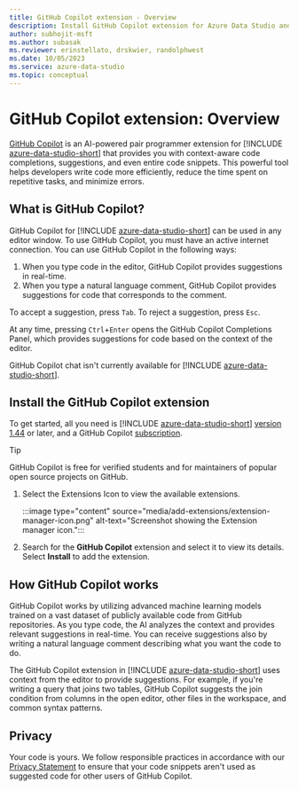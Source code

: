 ```yaml
---
title: GitHub Copilot extension - Overview
description: Install GitHub Copilot extension for Azure Data Studio and get started.
author: subhojit-msft
ms.author: subasak
ms.reviewer: erinstellato, drskwier, randolphwest
ms.date: 10/05/2023
ms.service: azure-data-studio
ms.topic: conceptual
---
```


# GitHub Copilot extension: Overview

[GitHub Copilot](https://github.com/features/copilot) is an AI-powered pair programmer extension for [!INCLUDE [azure-data-studio-short](../includes/azure-data-studio-short.md)] that provides you with context-aware code completions, suggestions, and even entire code snippets. This powerful tool helps developers write code more efficiently, reduce the time spent on repetitive tasks, and minimize errors.

## What is GitHub Copilot?

GitHub Copilot for [!INCLUDE [azure-data-studio-short](../includes/azure-data-studio-short.md)] can be used in any editor window. To use GitHub Copilot, you must have an active internet connection. You can use GitHub Copilot in the following ways:

1. When you type code in the editor, GitHub Copilot provides suggestions in real-time.
1. When you type a natural language comment, GitHub Copilot provides suggestions for code that corresponds to the comment.

To accept a suggestion, press `Tab`. To reject a suggestion, press `Esc`.

At any time, pressing `Ctrl`+`Enter` opens the GitHub Copilot Completions Panel, which provides suggestions for code based on the context of the editor.

GitHub Copilot chat isn't currently available for [!INCLUDE [azure-data-studio-short](../includes/azure-data-studio-short.md)].

## Install the GitHub Copilot extension

To get started, all you need is [!INCLUDE [azure-data-studio-short](../includes/azure-data-studio-short.md)] [version 1.44](../release-notes-azure-data-studio.md#may-2023) or later, and a GitHub Copilot [subscription](https://docs.github.com/en/enterprise-cloud@latest/billing/managing-billing-for-github-copilot/about-billing-for-github-copilot).

> [!TIP]  
> GitHub Copilot is free for verified students and for maintainers of popular open source projects on GitHub.

1. Select the Extensions Icon to view the available extensions.

   :::image type="content" source="media/add-extensions/extension-manager-icon.png" alt-text="Screenshot showing the Extension manager icon.":::

1. Search for the **GitHub Copilot** extension and select it to view its details. Select **Install** to add the extension.

## How GitHub Copilot works

GitHub Copilot works by utilizing advanced machine learning models trained on a vast dataset of publicly available code from GitHub repositories. As you type code, the AI analyzes the context and provides relevant suggestions in real-time. You can receive suggestions also by writing a natural language comment describing what you want the code to do.

The GitHub Copilot extension in [!INCLUDE [azure-data-studio-short](../includes/azure-data-studio-short.md)] uses context from the editor to provide suggestions. For example, if you're writing a query that joins two tables, GitHub Copilot suggests the join condition from columns in the open editor, other files in the workspace, and common syntax patterns.

## Privacy

Your code is yours. We follow responsible practices in accordance with our [Privacy Statement](https://docs.github.com/site-policy/privacy-policies/github-privacy-statement) to ensure that your code snippets aren't used as suggested code for other users of GitHub Copilot.
